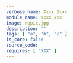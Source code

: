 ```yaml
---
verbose_name: Xxxx Xxxx
module_name: xxxx_xxx
image: nopic.jpg
description: ""
tags: [ "a", "b", "c" ]
is_core: false
source_code:
requires: [ "XXX" ]
---
```

